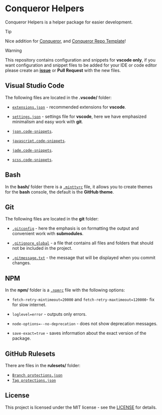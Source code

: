 # Conqueror Helpers

Conqueror Helpers is a helper package for easier development.

> [!TIP]
> Nice addition for [Conqueror](https://github.com/Conqueror-Site-Builder/conqueror),
> and [Conqueror Repo Template](https://github.com/Conqueror-Site-Builder/conqueror-repo-template)!
<!-- > [Styler](https://github.com/Conqueror-Site-Builder/styler), -->

> [!WARNING]
> This repository contains configuration and snippets for **vscode only**,
> if you want configuration and snippet files to be added for your IDE
> or code editor please create an [**issue**](https://github.com/Conqueror-Site-Builder/conqueror-helpers/issues/new/choose)
> or **Pull Request** with the new files.

## Visual Studio Code

The following files are located in the **.vscode/** folder:

-   [`extensions.json`](https://github.com/Conqueror-Site-Builder/conqueror-helpers/blob/main/helpers/.vscode/extensions.json) -
    recommended extensions for **vscode**.

-   [`settings.json`](https://github.com/Conqueror-Site-Builder/conqueror-helpers/blob/main/helpers/.vscode/settings.json) -
    settings file for **vscode**, here we have emphasized
    minimalism and easy work with **git**.

-   [`json.code-snippets`](https://github.com/Conqueror-Site-Builder/conqueror-helpers/blob/main/helpers/.vscode/json.code-snippets).

-   [`javascript.code-snippets`](https://github.com/Conqueror-Site-Builder/conqueror-helpers/blob/main/helpers/.vscode/javascript.code-snippets).

-   [`jade.code-snippets`](https://github.com/Conqueror-Site-Builder/conqueror-helpers/blob/main/helpers/.vscode/jade.code-snippets).

-   [`scss.code-snippets`](https://github.com/Conqueror-Site-Builder/conqueror-helpers/blob/main/helpers/.vscode/scss.code-snippets).

    <!-- > If you are going to use snippets of scss functions or mixins then
    > you need to install the [Styler](https://github.com/Conqueror-Site-Builder/styler) Library. -->

## Bash

In the **bash/** folder there is a [`.minttyrc`](https://github.com/Conqueror-Site-Builder/conqueror-helpers/blob/main/helpers/bash/.minttyrc)
file, it allows you to create themes for the **bash** console, the default
is the **GitHub theme**.

## Git

The following files are located in the **git** folder:

-   [`.gitconfig`](https://github.com/Conqueror-Site-Builder/conqueror-helpers/blob/main/helpers/git/.gitconfig) -
    here the emphasis is on formatting the output and convenient
    work with **submodules**.

-   [`.gitignore_global`](https://github.com/Conqueror-Site-Builder/conqueror-helpers/blob/main/helpers/git/.gitignore_global) -
    a file that contains all files and folders that should not
    be included in the project.

-   [`.gitmessage.txt`](https://github.com/Conqueror-Site-Builder/conqueror-helpers/blob/main/helpers/git/.gitmessage.txt) -
    the message that will be displayed when you commit changes.

## NPM

In the **npm/** folder is a [`.npmrc`](https://github.com/Conqueror-Site-Builder/conqueror-helpers/blob/main/helpers/npm/.npmrc)
file with the following options:

-   `fetch-retry-mintimeout=20000` and `fetch-retry-maxtimeout=120000`-
    fix for slow internet.

-   `loglevel=error` - outputs only errors.

-   `node-options=--no-deprecation` - does not show deprecation messages.

-   `save-exact=true` - saves information about the exact version of the package.

## GitHub Rulesets

There are files in the **rulesets/** folder:
-   [`Branch protections.json`](https://github.com/Conqueror-Site-Builder/conqueror-helpers/blob/main/helpers/rulesets/Branch%20protections.json)
-   [`Tag protections.json`](https://github.com/Conqueror-Site-Builder/conqueror-helpers/blob/main/helpers/rulesets/Tag%20protections.json)

## License

This project is licensed under the MIT license - see the
[LICENSE](LICENSE) for details.
